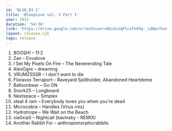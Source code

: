 ```yaml
---
id: 'BLVA_03.1'
title: 'BleepLove vol. 3 Part I'
year: 2012
duration: '54:38'
link: 'https://drive.google.com/uc?authuser=0&id=1qPlciFn49q-_id8pvfeuQLxMWkkdWXIm&export=download'
layout: release.njk
tags: release
---
```


01. BOOSH! – 11:2
02. Zan – Eovalove
03. I Set My Pixels On Fire – The Neverending Tale
04. AlexOgre – dreaming
05. VRUMZSSSR – I don't want to die
06. Floravox Terraport – Raveyard Splitholder, Abandoned Heartdome
07. Balloonbear – Go ON
08. Snork25 – Longboard
09. Nextspace – Simplex
10. steal 4 ram – Everybody loves you when you're dead
11. Microcobra – Handles (Virus rmx)
12. Hydrotrope – We Wait on the Beach
13. xia0xia0 – Nightcall (kavinsky - REMIX)
14. Another Rabbit For – anthropomorphicrabbits